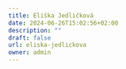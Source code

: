 ```yaml
---
title: Eliška Jedličková
date: 2024-06-26T15:02:56+02:00
description: ""
draft: false
url: eliska-jedlickova
owner: admin
---
```


<!-- SECTION BREAK -->
